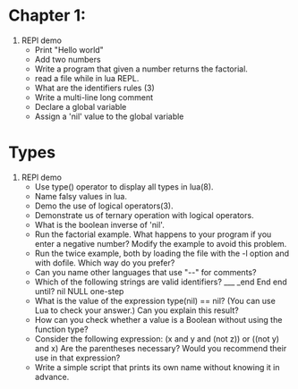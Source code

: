 # Chapter 1:
1. REPl demo
    - Print "Hello world"
    - Add two numbers
    - Write a program that given a number returns the factorial. 
    -  read a file while in lua REPL. 
    - What are the identifiers rules (3)
    - Write a multi-line long comment
    - Declare a global variable
    - Assign a 'nil' value to the global variable

# Types
1. REPl demo 
    - Use type() operator to display all types in lua(8).
    - Name falsy values in lua. 
    - Demo the use of logical operators(3).
    - Demonstrate us of ternary operation with logical operators. 
    - What is the boolean inverse of 'nil'.
    - Run the factorial example. What happens to your program if you enter a negative number?
Modify the example to avoid this problem.
    - Run the twice example, both by loading the file with the -l option and with dofile. Which way do you prefer?
    -  Can you name other languages that use "--" for comments?
    - Which of the following strings are valid identifiers? ___ _end End end until? nil NULL one-step
    -  What is the value of the expression type(nil) == nil? (You can use Lua to check your answer.) Can you explain this result? 
    - How can you check whether a value is a Boolean without using the function type?
    - Consider the following expression:
 (x and y and (not z)) or ((not y) and x)
Are the parentheses necessary? Would you recommend their use in that expression?
    - Write a simple script that prints its own name without knowing it in advance.
